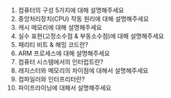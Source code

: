 1. 컴퓨터의 구성 5가지에 대해 설명해주세요
2. 중앙처리장치(CPU) 작동 원리에 대해 설명해주세요
3. 캐시 메모리에 대해 설명해주세요
4. 실수 표현(고정소수점 & 부동소수점)에 대해 설명해주세요
5. 패리티 비트 & 해밍 코드란?
6. ARM 프로세스에 대해 설명해주세요
7. 컴퓨터 시스템에서의 인터럽트란?
8. 레지스터와 메모리의 차이점에 대해서 설명해주세요
9. 컴파일러와 인터프리터란?
10. 파이프라이닝에 대해서 설명해주세요
